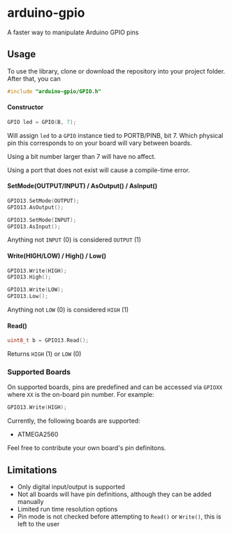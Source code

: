 # arduino-gpio
A faster way to manipulate Arduino GPIO pins

## Usage

To use the library, clone or download the repository into your project folder. After that, you can
```c
#include "arduino-gpio/GPIO.h"
```

#### Constructor
```c
GPIO led = GPIO(B, 7);
```
Will assign `led` to a `GPIO` instance tied to PORTB/PINB, bit 7. Which physical pin this corresponds to on your board will vary between boards.

Using a bit number larger than 7 will have no affect.

Using a port that does not exist will cause a compile-time error.

#### SetMode(OUTPUT/INPUT) / AsOutput() / AsInput()
```c
GPIO13.SetMode(OUTPUT); 
GPIO13.AsOutput();

GPIO13.SetMode(INPUT);
GPIO13.AsInput();
```
Anything not `INPUT` (0) is considered `OUTPUT` (1)
#### Write(HIGH/LOW) / High() / Low()
```c
GPIO13.Write(HIGH);
GPIO13.High();

GPIO13.Write(LOW);
GPIO13.Low();
```
Anything not `LOW` (0) is considered `HIGH` (1)

#### Read()
```c
uint8_t b = GPIO13.Read();
```
Returns `HIGH` (1) or `LOW` (0)

### Supported Boards
On supported boards, pins are predefined and can be accessed via `GPIOXX` where `XX` is the on-board pin number. For example:
```c
GPIO13.Write(HIGH);
```

Currently, the following boards are supported:
- ATMEGA2560
 
Feel free to contribute your own board's pin definitons. 
 
## Limitations
- Only digital input/output is supported
- Not all boards will have pin definitions, although they can be added manually
- Limited run time resolution options
- Pin mode is not checked before attempting to `Read()` or `Write()`, this is left to the user
